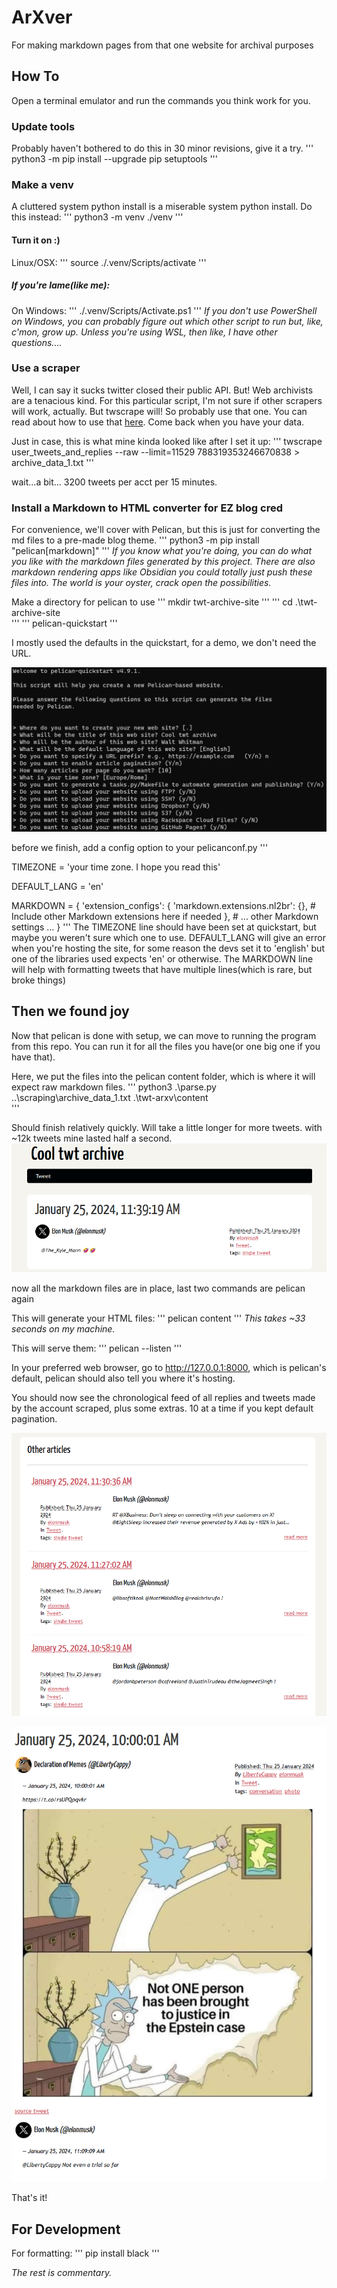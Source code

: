 # ArXver
For making markdown pages from that one website for archival purposes

## How To
Open a terminal emulator and run the commands you think work for you.

### Update tools
Probably haven't bothered to do this in 30 minor revisions, give it a try.
'''
python3 -m pip install --upgrade pip setuptools
'''

### Make a venv
A cluttered system python install is a miserable system python install. Do this instead:
'''
python3 -m venv ./venv
'''

#### Turn it on :\)
Linux/OSX:
'''
source ./.venv/Scripts/activate
'''

##### If you're lame(like me):
On Windows:
'''
./.venv/Scripts/Activate.ps1
'''
*If you don't use PowerShell on Windows, you can probably figure out which other script to run but, like, c'mon, grow up. Unless you're using WSL, then like, I have other questions....*

### Use a scraper
Well, I can say it sucks twitter closed their public API. But! Web archivists are a tenacious kind. For this particular script, I'm not sure if other scrapers will work, actually. But twscrape will! So probably use that one. You can read about how to use that [here](https://github.com/vladkens/twscrape). Come back when you have your data.

Just in case, this is what mine kinda looked like after I set it up:
'''
twscrape user_tweets_and_replies --raw --limit=11529 788319353246670838 > archive_data_1.txt
'''

wait...a bit...
3200 tweets per acct per 15 minutes.

### Install a Markdown to HTML converter for EZ blog cred
For convenience, we'll cover with Pelican, but this is just for converting the md files to a pre-made blog theme. 
'''
python3 -m pip install "pelican[markdown]"
'''
*If you know what you're doing, you can do what you like with the markdown files generated by this project. There are also markdown rendering apps like Obsidian you could totally just push these files into. The world is your oyster, crack open the possibilities.*

Make a directory for pelican to use
'''
mkdir twt-archive-site 
'''
'''
cd .\twt-archive-site\
''' 
'''
pelican-quickstart 
'''

I mostly used the defaults in the quickstart, for a demo, we don't need the URL.

![Alt text](image.png)

before we finish, add a config option to your pelicanconf.py
'''

TIMEZONE = 'your time zone. I hope you read this'

DEFAULT_LANG = 'en'

MARKDOWN = {
    'extension_configs': {
        'markdown.extensions.nl2br': {},
        # Include other Markdown extensions here if needed
    },
    # ... other Markdown settings ...
}
'''
The TIMEZONE line should have been set at quickstart, but maybe you weren't sure which one to use.
DEFAULT_LANG will give an error when you're hosting the site, for some reason the devs set it to 'english' but one of the libraries used expects 'en' or otherwise.
The MARKDOWN line will help with formatting tweets that have multiple lines(which is rare, but broke things)


## Then we found joy
Now that pelican is done with setup, we can move to running the program from this repo. You can run it for all the files you have(or one big one if you have that).

Here, we put the files into the pelican content folder, which is where it will expect raw markdown files.
'''
python3 .\parse.py ..\scraping\archive_data_1.txt .\twt-arxv\content\
'''

Should finish relatively quickly. Will take a little longer for more tweets. 
with ~12k tweets mine lasted half a second.
![Alt text](image-1.png)

now all the markdown files are in place, last two commands are pelican again

This will generate your HTML files:
'''
pelican content
'''
*This takes ~33 seconds on my machine.*

This will serve them:
'''
pelican --listen
'''

In your preferred web browser, go to http://127.0.0.1:8000, which is pelican's default, pelican should also tell you where it's hosting.

You should now see the chronological feed of all replies and tweets made by the account scraped, plus some extras. 10 at a time if you kept default pagination.

![Alt text](image-2.png)

![Alt text](image-3.png)



That's it!

## For Development

For formatting:
'''
pip install black
'''

*The rest is commentary.*
